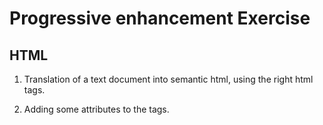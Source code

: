 # Progressive enhancement Exercise

## HTML 
1. Translation of a text document into semantic html, using the right html tags.

2. Adding some attributes to the tags.
